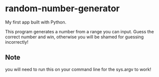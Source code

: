 # random-number-generator
My first app built with Python.

This program generates a number from a range you can input. 
Guess the correct number and win, otherwise you will be shamed for guessing incorrectly!

## Note
you will need to run this on your command line for the sys.argv to work!
